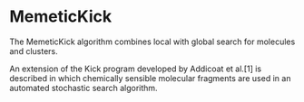# MemeticKick
The MemeticKick algorithm combines local with global search for molecules and clusters.

An extension of the Kick program developed by Addicoat et al.[1] is described in which chemically sensible molecular fragments are used in an automated stochastic search algorithm.


